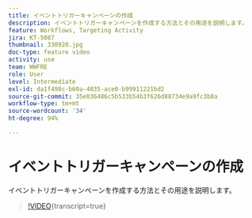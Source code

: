 ```yaml
---
title: イベントトリガーキャンペーンの作成
description: イベントトリガーキャンペーンを作成する方法とその用途を説明します。
feature: Workflows, Targeting Activity
jira: KT-5087
thumbnail: 330920.jpg
doc-type: feature video
activity: use
team: WWFRE
role: User
level: Intermediate
exl-id: da1f498c-b60a-4835-ace0-b99911221bd2
source-git-commit: 35e036486c5b533b54b3f626d88734e9a9fc3b8a
workflow-type: tm+mt
source-wordcount: '34'
ht-degree: 94%

---
```


# イベントトリガーキャンペーンの作成

イベントトリガーキャンペーンを作成する方法とその用途を説明します。

>[!VIDEO](https://video.tv.adobe.com/v/330920?quality=12&learn=on){transcript=true}
